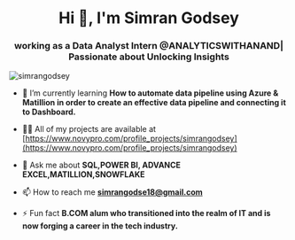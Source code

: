 <h1 align="center">Hi 👋, I'm Simran Godsey</h1>
<h3 align="center">working as a Data Analyst Intern @ANALYTICSWITHANAND| Passionate about Unlocking Insights</h3>

<p align="left"> <img src="https://komarev.com/ghpvc/?username=simrangodsey&label=Profile%20views&color=0e75b6&style=flat" alt="simrangodsey" /> </p>

- 🌱 I’m currently learning **How to automate data pipeline using Azure & Matillion in order to create an effective data pipeline and connecting it to Dashboard.**

- 👨‍💻 All of my projects are available at [https://www.novypro.com/profile_projects/simrangodsey](https://www.novypro.com/profile_projects/simrangodsey)

- 💬 Ask me about **SQL,POWER BI, ADVANCE EXCEL,MATILLION,SNOWFLAKE**

- 📫 How to reach me **simrangodse18@gmail.com**

- ⚡ Fun fact **B.COM alum who transitioned into the realm of IT and is now forging a career in the tech industry.**

